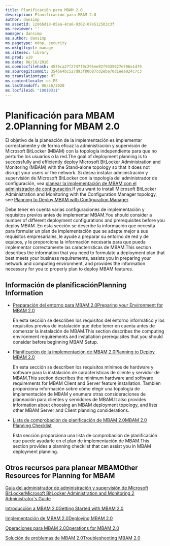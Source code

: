 ```yaml
---
title: Planificación para MBAM 2.0
description: Planificación para MBAM 2.0
author: dansimp
ms.assetid: 1206bd18-05ea-4ca8-9362-07e512503c3f
ms.reviewer: ''
manager: dansimp
ms.author: dansimp
ms.pagetype: mdop, security
ms.mktglfcycl: manage
ms.sitesec: library
ms.prod: w10
ms.date: 06/16/2016
ms.openlocfilehash: 4576ca27f2747f0c295ee82f9335627e706a1d79
ms.sourcegitcommit: 354664bc527d93f80687cd2eba70d1eea024c7c3
ms.translationtype: MT
ms.contentlocale: es-ES
ms.lasthandoff: 06/26/2020
ms.locfileid: "10819311"
---
```

# <span data-ttu-id="d8579-103">Planificación para MBAM 2.0</span><span class="sxs-lookup"><span data-stu-id="d8579-103">Planning for MBAM 2.0</span></span>


<span data-ttu-id="d8579-104">El objetivo de la planeación de la implementación es implementar correctamente y de forma eficaz la administración y supervisión de Microsoft BitLocker (MBAM) con la topología independiente para que no perturbe los usuarios o la red.</span><span class="sxs-lookup"><span data-stu-id="d8579-104">The goal of deployment planning is to successfully and efficiently deploy Microsoft BitLocker Administration and Monitoring (MBAM) with the Stand-alone topology so that it does not disrupt your users or the network.</span></span> <span data-ttu-id="d8579-105">Si desea instalar administración y supervisión de Microsoft BitLocker con la topología del administrador de configuración, vea [planear la implementación de MBAM con el administrador de configuración](planning-to-deploy-mbam-with-configuration-manager-2.md).</span><span class="sxs-lookup"><span data-stu-id="d8579-105">If you want to install Microsoft BitLocker Administration and Monitoring with the Configuration Manager topology, see [Planning to Deploy MBAM with Configuration Manager](planning-to-deploy-mbam-with-configuration-manager-2.md).</span></span>

<span data-ttu-id="d8579-106">Debe tener en cuenta varias configuraciones de implementación y requisitos previos antes de implementar MBAM.</span><span class="sxs-lookup"><span data-stu-id="d8579-106">You should consider a number of different deployment configurations and prerequisites before you deploy MBAM.</span></span> <span data-ttu-id="d8579-107">En esta sección se describe la información que necesita para formular un plan de implementación que se adapte mejor a sus requisitos empresariales, le ayude a preparar su entorno de red y de equipos, y le proporciona la información necesaria para que pueda implementar correctamente las características de MBAM.</span><span class="sxs-lookup"><span data-stu-id="d8579-107">This section describes the information that you need to formulate a deployment plan that best meets your business requirements, assists you in preparing your network and computing environment, and provides the information necessary for you to properly plan to deploy MBAM features.</span></span>

## <span data-ttu-id="d8579-108">Información de planificación</span><span class="sxs-lookup"><span data-stu-id="d8579-108">Planning Information</span></span>


-   [<span data-ttu-id="d8579-109">Preparación del entorno para MBAM 2.0</span><span class="sxs-lookup"><span data-stu-id="d8579-109">Preparing your Environment for MBAM 2.0</span></span>](preparing-your-environment-for-mbam-20-mbam-2.md)

    <span data-ttu-id="d8579-110">En esta sección se describen los requisitos del entorno informático y los requisitos previos de instalación que debe tener en cuenta antes de comenzar la instalación de MBAM.</span><span class="sxs-lookup"><span data-stu-id="d8579-110">This section describes the computing environment requirements and installation prerequisites that you should consider before beginning MBAM Setup.</span></span>

-   [<span data-ttu-id="d8579-111">Planificación de la implementación de MBAM 2.0</span><span class="sxs-lookup"><span data-stu-id="d8579-111">Planning to Deploy MBAM 2.0</span></span>](planning-to-deploy-mbam-20-mbam-2.md)

    <span data-ttu-id="d8579-112">En esta sección se describen los requisitos mínimos de hardware y software para la instalación de características de cliente y servidor de MBAM.</span><span class="sxs-lookup"><span data-stu-id="d8579-112">This section describes the minimum hardware and software requirements for MBAM Client and Server feature installation.</span></span> <span data-ttu-id="d8579-113">También proporciona información sobre cómo elegir una topología de implementación de MBAM y enumera otras consideraciones de planeación para clientes y servidores de MBAM.</span><span class="sxs-lookup"><span data-stu-id="d8579-113">It also provides information about choosing an MBAM deployment topology, and lists other MBAM Server and Client planning considerations.</span></span>

-   [<span data-ttu-id="d8579-114">Lista de comprobación de planificación de MBAM 2.0</span><span class="sxs-lookup"><span data-stu-id="d8579-114">MBAM 2.0 Planning Checklist</span></span>](mbam-20-planning-checklist-mbam-2.md)

    <span data-ttu-id="d8579-115">Esta sección proporciona una lista de comprobación de planificación que puede ayudarle en el plan de implementación de MBAM.</span><span class="sxs-lookup"><span data-stu-id="d8579-115">This section provides a planning checklist that can assist you in MBAM deployment planning.</span></span>

## <a href="" id="other-resources-for-planning-for-mbam-"></a><span data-ttu-id="d8579-116">Otros recursos para planear MBAM</span><span class="sxs-lookup"><span data-stu-id="d8579-116">Other Resources for Planning for MBAM</span></span>


[<span data-ttu-id="d8579-117">Guía del administrador de administración y supervisión de Microsoft BitLocker</span><span class="sxs-lookup"><span data-stu-id="d8579-117">Microsoft BitLocker Administration and Monitoring 2 Administrator's Guide</span></span>](index.md)

[<span data-ttu-id="d8579-118">Introducción a MBAM 2.0</span><span class="sxs-lookup"><span data-stu-id="d8579-118">Getting Started with MBAM 2.0</span></span>](getting-started-with-mbam-20-mbam-2.md)

[<span data-ttu-id="d8579-119">Implementación de MBAM 2.0</span><span class="sxs-lookup"><span data-stu-id="d8579-119">Deploying MBAM 2.0</span></span>](deploying-mbam-20-mbam-2.md)

[<span data-ttu-id="d8579-120">Operaciones para MBAM 2.0</span><span class="sxs-lookup"><span data-stu-id="d8579-120">Operations for MBAM 2.0</span></span>](operations-for-mbam-20-mbam-2.md)

[<span data-ttu-id="d8579-121">Solución de problemas de MBAM 2.0</span><span class="sxs-lookup"><span data-stu-id="d8579-121">Troubleshooting MBAM 2.0</span></span>](troubleshooting-mbam-20-mbam-2.md)

 

 





